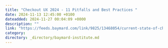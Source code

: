 ```yaml
---
title: "Checkout UX 2024 - 11 Pitfalls and Best Practices "
date: 2024-11-13 12:45:00 +0100
dateadded: 2024-11-27 00:04:09 +0000
description: ""
link: "https://feeds.baymard.com/link/9825/13468054/current-state-of-checkout-ux"
category:
directory: _directory/baymard-institute.md
---
```

